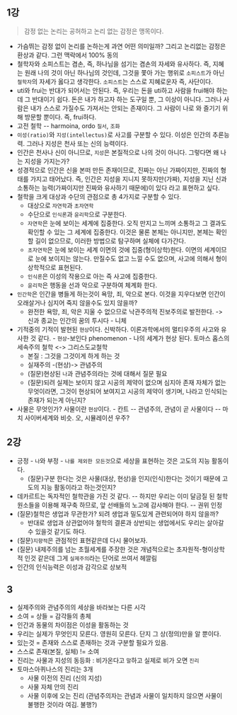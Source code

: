 ## 1강
> 감정 없는 논리는 공허하고 논리 없는 감정은 맹목이다.
- 가슴뛰는 감정 없이 논리를 논하는게 과연 어떤 의미일까? 그리고 논리없는 감정은 환상과 같다. 그런 맥락에서 100% 동의
- 철학자와 소피스트는 겸손, 즉, 하나님을 섬기는 겸손의 자세와 유사하다. 즉, 지혜는 원래 나의 것이 아닌 하나님의 것인데, 그것을 쫓아 가는 행위로 `소피스트`가 아닌 `철학자`의 자세가 옳다고 생각한다. `소피스트`는 스스로 지혜로운자 즉, 사단이다.
- uti와 frui는 반대가 되어서는 안된다. 즉, 우리는 돈을 uti하고 사람을 frui해야 하는데 그 반대이기 쉽다. 돈은 내가 하고자 하는 도구일 뿐, 그 이상이 아니다. 그러나 사람은 내가 스스로 가질수도 가져서는 안되는 존재이다. 그 사람이 나로 와 즐기기 위해 방문할 뿐이다. 즉, frui하다.
- 고전 철학 -- harmoina, ordo `질서`, `조화`
- `이성(ratio)`와 `지성(intellectus)`로 사고를 구분할 수 있다. 이성은 인간의 추론능력. 그러나 지성은 천사 또는 신의 능력이다.
- 인간은 천사나 신이 아니므로, `지성`은 본질적으로 나의 것이 아니다. 그렇다면 왜 나는 지성을 가지는가?
- 성경적으로 인간은 신을 본떠 만든 존재이므로, 진짜는 아닌 가짜이지만, 진짜의 형태를 가지고 태어났다. 즉, 인간은 지성을 지니지 못하지만(가짜), 지성을 지닌 신과 소통하는 능력(가짜이지만 진짜와 유사하기 때문에)이 있다 라고 표현하고 싶다.
- 철학을 크게 대상과 수단의 관점으로 총 4가지로 구분할 수 있다.
  - 대상으로 `자연학`과 `초자연학`
  - 수단으로 `인식론`과 `윤리학`으로 구분한다.
  - `자연학`은 눈에 보이는 세계에 집중한다. 오직 만지고 느끼며 소통하고 그 결과도 확인할 수 있는 그 세계에 집중한다. 이것은 물론 본체는 아니지만, 본체는 확인할 길이 없으므로, 이러한 방법으로 탐구하며 실체에 다가간다.
  - `초자연학`은 눈에 보이는 세계 이면의 것에 집중(형이상학)한다. 이면의 세계이므로 눈에 보이지는 않는다. 만질수도 없고 느낄 수도 없으며, 사고에 의해서 형이상학적으로 표현된다.
  - `인식론`은 이성의 작용으로 아는 즉 사고에 집중한다.
  - `윤리학`은 행동을 선과 악으로 구분하여 체계화 한다.
- `인간학`은 인간을 병들게 하는것이 욕망, 죄, 악으로 본다. 이것을 지우다보면 인간이 오래살거나 심지어 죽지 않을수도 있지 않을까?
  - 완전한 욕망, 죄, 악은 지울 수 없으므로 낙관주의적 진보주의로 발전한다. -> 신과 종교는 인간의 꿈의 투시다 - 니체
- 기적중의 기적이 발현된 `현상`이다. 신박하다. 이론과학에서의 멀티우주의 사고와 유사한 것 같다. - `현상`-보인다 phenomenon - 나의 세계가 현상 된다. 토마스 홉스의 세속주의 철학 <-> 그리스도교철학
  - 본질 : 그것을 그것이게 하게 하는 것
  - 실재주의 -(현상)-> 관념주의
  - (질문)현상된 `나`과 관념주의라는 것에 대해서 질문 필요
  - (질문)되려 실제는 보이지 않고 시공의 제약이 없으며 심지아 존재 자체가 없는 무엇이라면, 그것이 현상되어 보여지고 시공의 제약이 생기며, 나라고 인식되는 존재가 되는게 아닌지?
- 사물은 무엇인가? 사물이란 `현상`이다. - 칸트 -- 관념주의, 관념이 곧 사물이다 -- 마치 사이버세계와 비슷. 오, 시뮬레이션 우주?

## 2강
- 긍정 - `나`와 부정 - `나를 제외한 모든것`으로 세상을 표현하는 것은 고도의 지능 활동이다.
  - (질문)구분 한다는 것은 사물(대상, 현상)을 인지(인식)한다는 것이기 때문에 고도의 지능 활동이라고 하는것인지?
- 데카르트는 독자적인 철학관을 가진 것 같다. -- 하지만 우리는 이미 달금질 된 철학 원소들을 이용해 재구축 하므로, 앞 선배들의 노고에 감사해야 한다. -- 권위 인정
- (질문)철학은 생업과 무관한가? 되려 생업과 밀도있게 관련되어야 하지 않을까?
  - 반대로 생업과 상관없어야 철학의 결론과 상반되는 생업에서도 우리는 살아갈 수 있을것 같기도 하다.
- (질문)`지향적`은 관점적인 표현같은데 다시 물어보자.
- (질문) 내제주의를 넘는 초월세계를 주장한 것은 개념적으로는 초자원적-형이상학적 인것 같은데 그게 `실제주의`라는 단어로 쓰여서 헤깔림
- 인간의 인식능력은 이성과 감각으로 상보적
## 3
- 실제주의와 관념주의의 세상을 바라보는 다른 시각
- 소여 = 상들 = 감각들의 총체
- 인간과 동물의 차이점은 이성을 활동하는 것
- 우리는 실제가 무엇인지 모른다. 영원히 모른다. 단지 그 상(정의)만을 알 뿐이다.
- 있는것 = 존재와 스스로 존재하는 것과 구분할 필요가 있음.
- 스스로 존재(본질, 실체) != 소여
- 진리는 사물과 지성의 동등화 : 비가온다고 `말`하고 실제로 비가 오면 `진리`
- 토마스아퀴나스의 진리는 3개
  - 사물 이전의 진리 (신의 지성)
  - 사물 자체 안의 진리
  - 사물 이후에 오는 진리 (관념주의자는 관념과 사물이 일치하지 않으면 사물이 불행한 것이라 여김. 불행?)
  
